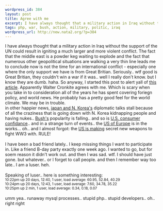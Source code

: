 ```yaml
--- 
wordpress_id: 384
layout: post
title: Agree with me
excerpt: I have always thought that a military action in Iraq without the support of the UN could result in igniting a much larger and more violent conflict. The fact that the middle east is a powder keg waiting to explode and the fact that numerous other geopolitical situations are walking a very thin line leads me to conclude now is not the time for an international conflict - especially one where the o...
tags: php, war, bush, action, military, politic, iraq
wordpress_url: http://new.nata2.org/?p=384
---
```

I have always thought that a military action in Iraq without the support of the UN could result in igniting a much larger and more violent conflict. The fact that the middle east is a powder keg waiting to explode and the fact that numerous other geopolitical situations are walking a very thin line leads me to conclude now is not the time for an international conflict - especially one where the only support we have is from Great Britian. Seriously.. wtf good is Great Britian, they couldn't win a war if it was.. well I really don't know. but I know they are dumb. haha. So anyway, I started this post to alert yall of <a href="http://drudgereport.com/flashww.htm">this article</a>. Apparently Walter Cronkite agrees with me. Which is scary when you take in to consideration all of the years he has spent covering foriegn policy, and world news. He probably has a pretty good feel for the world climate. We may be in trouble.<br>
in other happier news, <a href="http://www.boston.com/dailynews/302/world/Japan_North_Korea_diplomatic_t%3A.shtml">japan and N. Korea's</a> diplomatic talks stall because of all the craziness that is going down with N. Korea kidnapping people and having nukes.. <a href="http://www.nypost.com/postopinion/opedcolumnists/60760.htm">Bush's</a> popularity is falling.. and so is <a href="http://www.upi.com/view.cfm?StoryID=20021029-102454-5841r">U.S. consumer confidance</a>.. and in a strange turn of events.. the <a href="http://news.independent.co.uk/europe/story.jsp?story=346857">US of Europe</a> is in the works... oh.. and I almost forgot: the <a href="http://www.guardian.co.uk/usa/story/0,12271,821306,00.html">US is making</a> secret new weapons to fight WW3 with. RULE!<br>
<br>
I have been a bad friend lately.. I keep missing things I want to participate in. Like a friend B-day party exactly one week ago. I wanted to go, but for soem reason it didn't work out. and then I was sad. wtf. I should have just gone. but whatever.. or I forget to call people. and then I remember way too late.. I am a luser. heh.<br>
<br>
Speaking of luser.. here is something interesting:<br>
<small>10:22pm up 20 days, 12:40, 1 user, load average: 60.95, 52.84, 40.29<br>
10:24pm up 20 days, 12:43, 1 user, load average: 7.60, 34.78, 35.22<br>
10:25pm up 2 min, 1 user, load average: 0.34, 0.18, 0.07<br></small><br>
umm yea.. runaway mysql processes.. stupid php.. stupid developers.. oh.. right right
